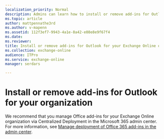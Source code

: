 ```yaml
---
localization_priority: Normal
description: Admins can learn how to install or remove add-ins for Outlook for their Exchange Online organizations.
ms.topic: article
author: mattpennathe3rd
ms.author: v-mapenn
ms.assetid: 112f3ef7-9943-4a1e-8a42-e08e8e9f67f4
ms.date: 
ms.reviewer: 
title: Install or remove add-ins for Outlook for your Exchange Online organization
ms.collection: exchange-online
audience: ITPro
ms.service: exchange-online
manager: serdars

---
```


# Install or remove add-ins for Outlook for your organization

We recommend that you manage Office add-ins for your Exchange Online organization via Centralized Deployment in the Microsoft 365 admin center. For more information, see [Manage deployment of Office 365 add-ins in the admin center](https://docs.microsoft.com/office365/admin/manage/manage-deployment-of-add-ins).
